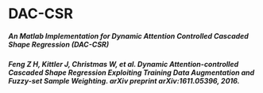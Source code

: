 # DAC-CSR

##### An Matlab Implementation for Dynamic Attention Controlled Cascaded Shape Regression (DAC-CSR)

##### Feng Z H, Kittler J, Christmas W, et al. Dynamic Attention-controlled Cascaded Shape Regression Exploiting Training Data Augmentation and Fuzzy-set Sample Weighting. arXiv preprint arXiv:1611.05396, 2016.

